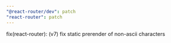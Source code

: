 ```yaml
---
"@react-router/dev": patch
"react-router": patch
---
```


fix(react-router): (v7) fix static prerender of non-ascii characters
